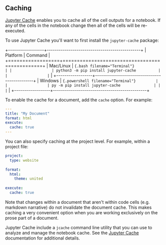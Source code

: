 ## Caching

[Jupyter Cache](https://jupyter-cache.readthedocs.io/en/latest/) enables you to cache all of the cell outputs for a notebook. If any of the cells in the notebook change then all of the cells will be re-executed.

To use Jupyter Cache you'll want to first install the `jupyter-cache` package:

+------------------+-----------------------------------------------+
| Platform         | Command                                       |
+==================+===============================================+
| Mac/Linux        | ``` {.bash filename="Terminal"}               |
|                  | python3 -m pip install jupyter-cache          |
|                  | ```                                           |
+------------------+-----------------------------------------------+
| Windows          | ``` {.powershell filename="Terminal"}         |
|                  | py -m pip install jupyter-cache               |
|                  | ```                                           |
+------------------+-----------------------------------------------+

To enable the cache for a document, add the `cache` option. For example:

``` yaml
---
title: "My Document"
format: html
execute: 
  cache: true
---
```

You can also specify caching at the project level. For example, within a project file:

``` yaml
project:
  type: website
  
format:
  html:
    theme: united
    
execute:
  cache: true
```

Note that changes within a document that aren't within code cells (e.g. markdown narrative) do not invalidate the document cache. This makes caching a very convenient option when you are working exclusively on the prose part of a document.

Jupyter Cache include a `jcache` command line utility that you can use to analyze and manage the notebook cache. See the [Jupyter Cache](https://jupyter-cache.readthedocs.io/en/latest/) documentation for additional details.
